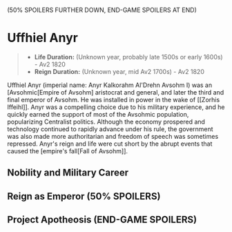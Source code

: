 (50% SPOILERS FURTHER DOWN, END-GAME SPOILERS AT END)

# Uffhiel Anyr

> - **Life Duration:** (Unknown year, probably late 1500s or early 1600s) - Av2 1820
> - **Reign Duration:** (Unknown year, mid Av2 1700s) - Av2 1820

Uffhiel Anyr (imperial name: Anyr Kalkorahm Al'Drehn Avsohm I) was an [Avsohmic[Empire of Avsohm] aristocrat and general, and later the third and final emperor of Avsohm. He was installed in power in the wake of [[Zorhis Iffeihl]]. Anyr was a compelling choice due to his military experience, and he quickly earned the support of most of the Avsohmic population, popularizing Centralist politics. Although the economy prospered and technology continued to rapidly advance under his rule, the government was also made more authoritarian and freedom of speech was sometimes repressed. Anyr's reign and life were cut short by the abrupt events that caused the [empire's fall[Fall of Avsohm]].

## Nobility and Military Career

## Reign as Emperor (50% SPOILERS)

## Project Apotheosis (END-GAME SPOILERS)
